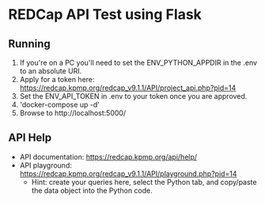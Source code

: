 # REDCap API Test using Flask

## Running
1. If you're on a PC you'll need to set the ENV_PYTHON_APPDIR in the .env to an absolute URI.
2. Apply for a token here: https://redcap.kpmp.org/redcap_v9.1.1/API/project_api.php?pid=14
3. Set the ENV_API_TOKEN in .env to your token once you are approved.
2. 'docker-compose up -d'
3. Browse to http://localhost:5000/

## API Help

* API documentation: https://redcap.kpmp.org/api/help/
* API playground: https://redcap.kpmp.org/redcap_v9.1.1/API/playground.php?pid=14
  * Hint: create your queries here, select the Python tab, and copy/paste the data object into the Python code. 
